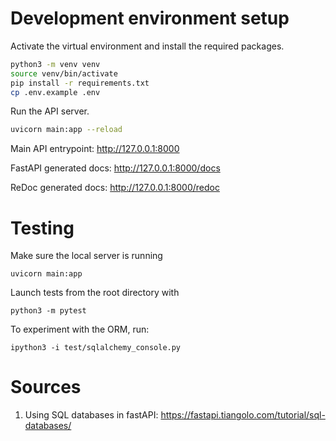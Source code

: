 # Development environment setup

Activate the virtual environment and install the required packages.
```bash
python3 -m venv venv
source venv/bin/activate
pip install -r requirements.txt
cp .env.example .env
```

Run the API server.
```bash
uvicorn main:app --reload
```

Main API entrypoint: http://127.0.0.1:8000

FastAPI generated docs: http://127.0.0.1:8000/docs

ReDoc generated docs: http://127.0.0.1:8000/redoc


# Testing

Make sure the local server is running
```
uvicorn main:app
```
Launch tests from the root directory with
```
python3 -m pytest
```

To experiment with the ORM, run:
```
ipython3 -i test/sqlalchemy_console.py
```


# Sources

1. Using SQL databases in fastAPI: https://fastapi.tiangolo.com/tutorial/sql-databases/
